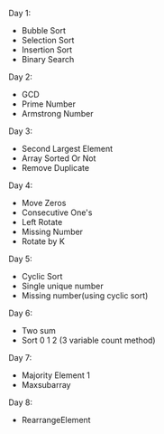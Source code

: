 Day 1:
* Bubble Sort
* Selection Sort
* Insertion Sort
* Binary Search

Day 2:
* GCD
* Prime Number
* Armstrong Number

Day 3:
* Second Largest Element
* Array Sorted Or Not
* Remove Duplicate

Day 4:
* Move Zeros
* Consecutive One's
* Left Rotate
* Missing Number
* Rotate by K

Day 5:
* Cyclic Sort
* Single unique number
* Missing number(using cyclic sort)

Day 6:
* Two sum
* Sort 0 1 2 (3 variable count method)

Day 7:
* Majority Element 1
* Maxsubarray

Day 8:
* RearrangeElement
